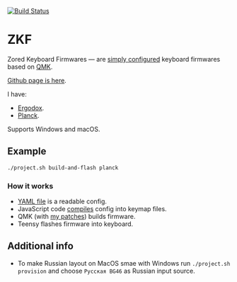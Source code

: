 [![Build Status](https://travis-ci.org/zored/zkf.svg?branch=master)](https://travis-ci.org/zored/zkf)


# ZKF
Zored Keyboard Firmwares — are [simply configured](config.yaml) keyboard firmwares based on [QMK](https://github.com/qmk/qmk_firmware).

[Github page is here](https://zored.github.io/zkf/).

I have:
- [Ergodox](https://ergodox-ez.com).
- [Planck](https://ergodox-ez.com/pages/planck).

Supports Windows and macOS.

## Example
```bash
./project.sh build-and-flash planck
```

### How it works
- [YAML file](config.yaml) is a readable config.
- JavaScript code [compiles](compiler/README.md) config into keymap files.
- QMK (with [my patches](patches/)) builds firmware.
- Teensy flashes firmware into keyboard.

## Additional info
- To make Russian layout on MacOS smae with Windows run `./project.sh provision` and choose `Русская BG46` as Russian input source.
